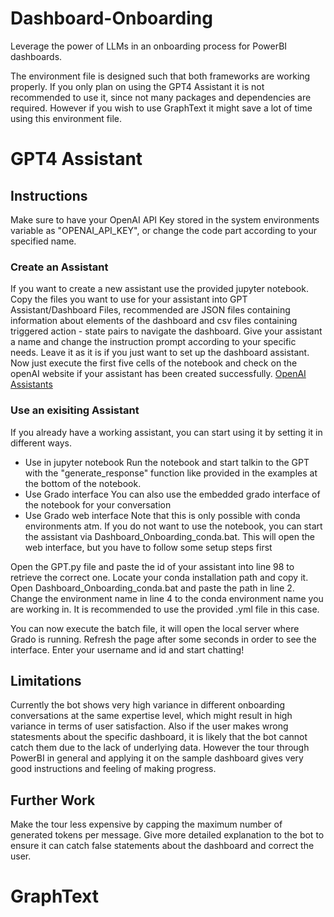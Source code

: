 # Dashboard-Onboarding
Leverage the power of LLMs in an onboarding process for PowerBI dashboards.

The environment file is designed such that both frameworks are working properly. If you only plan on using the GPT4 Assistant it is not recommended to use it, since not many packages and dependencies are required. However if you wish to use GraphText it might save a lot of time using this environment file. 

# GPT4 Assistant
## Instructions
Make sure to have your OpenAI API Key stored in the system environments variable as "OPENAI_API_KEY", or change the code part according to your specified name. 

### Create an Assistant
If you want to create a new assistant use the provided jupyter notebook. Copy the files you want to use for your assistant into GPT Assistant/Dashboard Files, recommended are JSON files containing information about elements of the dashboard and csv files containing triggered action - state pairs to navigate the dashboard. 
Give your assistant a name and change the instruction prompt according to your specific needs. Leave it as it is if you just want to set up the dashboard assistant.
Now just execute the first five cells of the notebook and check on the openAI website if your assistant has been created successfully. [OpenAI Assistants](https://platform.openai.com/assistants)


### Use an exisiting Assistant
If you already have a working assistant, you can start using it by setting it in different ways. 
- Use in jupyter notebook
Run the notebook and start talkin to the GPT with the "generate_response" function like provided in the examples at the bottom of the notebook. 
- Use Grado interface
You can also use the embedded grado interface of the notebook for your conversation
- Use Grado web interface
Note that this is only possible with conda environments atm. 
If you do not want to use the notebook, you can start the assistant via Dashboard_Onboarding_conda.bat. This will open the web interface, but you have to follow some setup steps first

Open the GPT.py file and paste the id of your assistant into line 98 to retrieve the correct one. 
Locate your conda installation path and copy it. Open Dashboard_Onboarding_conda.bat and paste the path in line 2. Change the environment name in line 4 to the conda environment name you are working in. It is recommended to use the provided .yml file in this case. 

You can now execute the batch file, it will open the local server where Grado is running. Refresh the page after some seconds in order to see the interface. Enter your username and id and start chatting!

## Limitations
Currently the bot shows very high variance in different onboarding conversations at the same expertise level, which might result in high variance in terms of user satisfaction. Also if the user makes wrong statesments about the specific dashboard, it is likely that the bot cannot catch them due to the lack of underlying data. However the tour through PowerBI in general and applying it on the sample dashboard gives very good instructions and feeling of making progress. 

## Further Work
Make the tour less expensive by capping the maximum number of generated tokens per message. 
Give more detailed explanation to the bot to ensure it can catch false statements about the dashboard and correct the user. 

# GraphText
